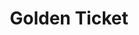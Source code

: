 ---
ee_id: '47'
site: '1'
type: '2'
long_id: 2008-007 Golden Ticket
url: 2008-007-golden-ticket
year: '2008'
medium:
commission: Frieze Art Fair
add_credit:
dims:
pitch: "<p>As part of a Frieze commission, I had them send out candy bars to all galleries
  who were unsuccessful in their application to their fair, ... one had a golden ticket,
  and that gallery got a free booth.</p>"
ps: '<p>​More info: <a href="http://www.friezefoundation.org/commissions/detail/cory_arcangel/">http://www.friezefoundation.org/commissions/detail/cory_arcangel/</a></p>'
live_url:
related:
title: Golden Ticket
youtube:
imgs: "{filedir_1}golden-ticket-2008-007-detail-2-database-DT_1.jpg"
subheading:
year2: '2008'
download:
add_credits:
related_code:
! '':
layout: things-i-made
---